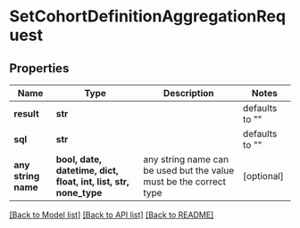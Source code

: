 # SetCohortDefinitionAggregationRequest


## Properties
Name | Type | Description | Notes
------------ | ------------- | ------------- | -------------
**result** | **str** |  | defaults to ""
**sql** | **str** |  | defaults to ""
**any string name** | **bool, date, datetime, dict, float, int, list, str, none_type** | any string name can be used but the value must be the correct type | [optional]

[[Back to Model list]](../README.md#documentation-for-models) [[Back to API list]](../README.md#documentation-for-api-endpoints) [[Back to README]](../README.md)


